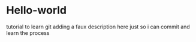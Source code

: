 # Hello-world
tutorial to learn git
adding a faux description here just so i can commit and learn the process
